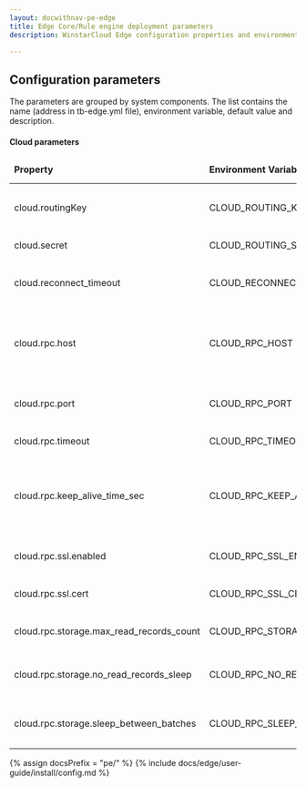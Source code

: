 ```yaml
---
layout: docwithnav-pe-edge
title: Edge Core/Rule engine deployment parameters
description: WinstarCloud Edge configuration properties and environment variables

---
```


## Configuration parameters

The parameters are grouped by system components. The list contains the name (address in tb-edge.yml file),
environment variable, default value and description.

#### Cloud parameters

<table>
  <thead>
      <tr>
          <td><b>Property</b></td><td><b>Environment Variable</b></td><td><b>Default Value</b></td><td><b>Description</b></td>
      </tr>
  </thead>
  <tbody>
      <tr>
          <td>cloud.routingKey</td>
          <td>CLOUD_ROUTING_KEY</td>
          <td></td>
          <td>Your edge key # e.g. <b>19ea7ee8-5e6d-e642-4f32-05440a529015</b></td>
      </tr>
      <tr>
          <td>cloud.secret</td>
          <td>CLOUD_ROUTING_SECRET</td>
          <td></td>
          <td>Your edge secret # e.g. <b>bztvkvfqsye7omv9uxlp</b></td>
      </tr>
      <tr>
          <td>cloud.reconnect_timeout</td>
          <td>CLOUD_RECONNECT_TIMEOUT</td>
          <td>3000</td>
          <td>Time to wait before reconnecting to cloud in case connectivity was lost</td>
      </tr>
      <tr>
          <td>cloud.rpc.host</td>
          <td>CLOUD_RPC_HOST</td>
          <td>localhost</td>
          <td>IP address of the machine with the WinstarCloud platform # e.g. <b>winstarcloud.cloud</b>, <b>demo.winstarcloud.io</b>, <b>X.X.X.X</b>, <b>localhost</b> </td>
      </tr>
      <tr>
          <td>cloud.rpc.port</td>
          <td>CLOUD_RPC_PORT</td>
          <td>7070</td>
          <td>Edge RPC port according to WinstarCloud server configuration</td>
      </tr>
      <tr>
          <td>cloud.rpc.timeout</td>
          <td>CLOUD_RPC_TIMEOUT</td>
          <td>5</td>
          <td>Timeout in seconds for channel termination</td>
      </tr>
      <tr>
          <td>cloud.rpc.keep_alive_time_sec</td>
          <td>CLOUD_RPC_KEEP_ALIVE_TIME_SEC</td>
          <td>360</td>
          <td>Number of seconds to keep alive connection. If after X seconds keep alive messages will not be colivered consider connection to cloud as lost</td>
      </tr>
      <tr>
          <td>cloud.rpc.ssl.enabled</td>
          <td>CLOUD_RPC_SSL_ENABLED</td>
          <td>false</td>
          <td>Enable TLS communication between cloud and edge</td>
      </tr>
      <tr>
          <td>cloud.rpc.ssl.cert</td>
          <td>CLOUD_RPC_SSL_CERT</td>
          <td></td>
          <td>Cert file to be used during TLS connectivity to cloud</td>
      </tr>
      <tr>
          <td>cloud.rpc.storage.max_read_records_count</td>
          <td>CLOUD_RPC_STORAGE_MAX_READ_RECORDS_COUNT</td>
          <td>50</td>
          <td>Max records of cloud event to read from local DB and sent to cloud</td>
      </tr>
      <tr>
          <td>cloud.rpc.storage.no_read_records_sleep</td>
          <td>CLOUD_RPC_NO_READ_RECORDS_SLEEP</td>
          <td>1000</td>
          <td>Number of milliseconds to wait before next check of cloud events in local DB</td>
      </tr>
      <tr>
          <td>cloud.rpc.storage.sleep_between_batches</td>
          <td>CLOUD_RPC_SLEEP_BETWEEN_BATCHES</td>
          <td>1000</td>
          <td>Number of milliseconds to wait before send failed batch of cloud events to cloud</td>
      </tr>
  </tbody>
</table>

{% assign docsPrefix = "pe/" %}
{% include docs/edge/user-guide/install/config.md %}
